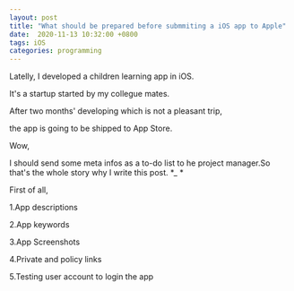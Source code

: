 ```yaml
---
layout: post
title: "What should be prepared before submmiting a iOS app to Apple"
date:  2020-11-13 10:32:00 +0800
tags: iOS
categories: programming
---
```


Latelly, I developed a children learning app in iOS.

It's a startup started by my collegue mates.

After two months' developing which is not a pleasant trip, 

the app is going to be shipped to App Store.

Wow,

I should send some meta infos as a to-do list to he project manager.So that's the whole story why I write  this post. *_ * 



First of all,

1.App descriptions

2.App keywords

3.App Screenshots 

4.Private and policy links

5.Testing user account to login the app



